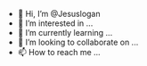 - 👋 Hi, I’m @Jesuslogan
- 👀 I’m interested in ...
- 🌱 I’m currently learning ...
- 💞️ I’m looking to collaborate on ...
- 📫 How to reach me ...

<!---
Jesuslogan/Jesuslogan is a ✨ special ✨ repository because its `README.md` (this file) appears on your GitHub profile.
You can click the Preview link to take a look at your changes.
--->
